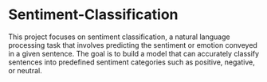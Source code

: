 # Sentiment-Classification
This project focuses on sentiment classification, a natural language processing task that involves predicting the sentiment or emotion conveyed in a given sentence. The goal is to build a model that can accurately classify sentences into predefined sentiment categories such as positive, negative, or neutral.
